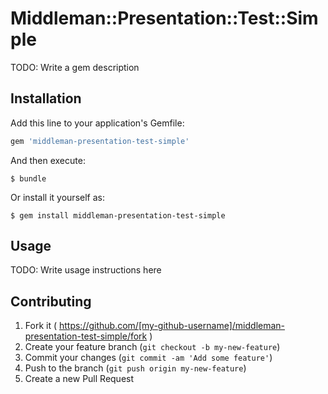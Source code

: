 # Middleman::Presentation::Test::Simple

TODO: Write a gem description

## Installation

Add this line to your application's Gemfile:

```ruby
gem 'middleman-presentation-test-simple'
```

And then execute:

    $ bundle

Or install it yourself as:

    $ gem install middleman-presentation-test-simple

## Usage

TODO: Write usage instructions here

## Contributing

1. Fork it ( https://github.com/[my-github-username]/middleman-presentation-test-simple/fork )
2. Create your feature branch (`git checkout -b my-new-feature`)
3. Commit your changes (`git commit -am 'Add some feature'`)
4. Push to the branch (`git push origin my-new-feature`)
5. Create a new Pull Request
